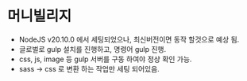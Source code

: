 # 머니빌리지

-   NodeJS v20.10.0 에서 세팅되었으나, 최신버전이면 동작 할것으로 예상 됨.
-   글로벌로 gulp 설치를 진행하고, 명령어 gulp 진행.
-   css, js, image 등 gulp 서버를 구동 하여야 정상 확인 가능.
-   sass -> css 로 변환 하는 작업만 세팅 되어있음.
